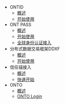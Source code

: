 - ONTID
  - [概述](docs-cn/ontid/overview.md)
  - [开始使用](docs-cn/ontid/get_started.md)
- ONT PASS
  - [概述](docs-cn/ontpass/overview.md)
  - [开始使用](docs-cn/ontpass/ontpass-auth.md)
  - [全球身份认证接入](docs-cn/ontpass/ONTTA.md)
- 分布式数据交易框架DDXF
  - [概述](docs-cn/ddxf/overview.md)
  - [开始使用](docs-cn/ddxf/get_started.md)
- 信任锚接入
  - [概述](docs-cn/taconnector/overview.md)
  - [快速开始](docs-cn/taconnector/get-started.md.md)
- ONTO
  - [概述](docs-cn/onto/overview.md)
  - [ONTO Login](docs-cn/onto/ONTO_login.md)

